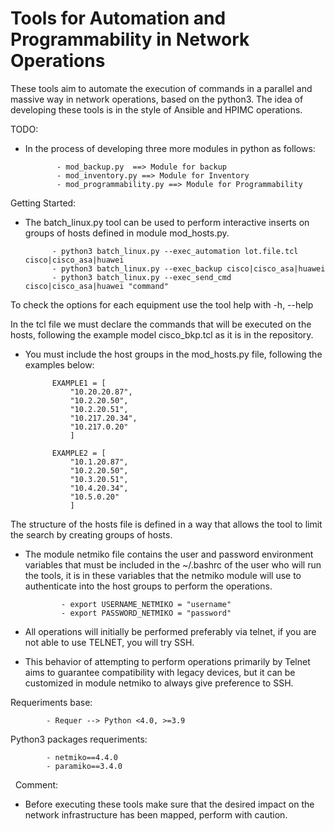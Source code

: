 # Tools for Automation and Programmability in Network Operations


These tools aim to automate the execution of commands in a parallel and massive way in network operations, based on the python3.
The idea of developing these tools is in the style of Ansible and HPIMC operations.



TODO:

* In the process of developing three more modules in python as follows:

			 
			 - mod_backup.py  ==> Module for backup
			 - mod_inventory.py ==> Module for Inventory
			 - mod_programmability.py ==> Module for Programmability
		


Getting Started:


* The batch_linux.py tool can be used to perform interactive inserts on groups of hosts defined in module mod_hosts.py.


			- python3 batch_linux.py --exec_automation lot.file.tcl cisco|cisco_asa|huawei
			- python3 batch_linux.py --exec_backup cisco|cisco_asa|huawei
			- python3 batch_linux.py --exec_send_cmd cisco|cisco_asa|huawei "command"



To check the options for each equipment use the tool help with -h, --help

In the tcl file we must declare the commands that will be executed on the hosts, following the example model cisco_bkp.tcl as it is in the repository.


* You must include the host groups in the mod_hosts.py file, following the examples below:

			EXAMPLE1 = [
				"10.20.20.87",
				"10.2.20.50",
				"10.2.20.51",
				"10.217.20.34",
				"10.217.0.20"
				]

			EXAMPLE2 = [
				"10.1.20.87",
				"10.2.20.50",
				"10.3.20.51",
				"10.4.20.34",
				"10.5.0.20"
				]


The structure of the hosts file is defined in a way that allows the tool to limit the search by creating groups of hosts.


* The module netmiko file contains the user and password environment variables that must be included in the ~/.bashrc of the user who will run the tools, it is in these variables that the netmiko module will use to authenticate into the host groups to perform the operations.


		
			  - export USERNAME_NETMIKO = "username"
			  - export PASSWORD_NETMIKO = "password"



* All operations will initially be performed preferably via telnet, if you are not able to use TELNET, you will try SSH.


* This behavior of attempting to perform operations primarily by Telnet aims to guarantee compatibility with legacy devices, but it can be customized in module netmiko to always give preference to SSH.




		
			 
Requeriments base:

			- Requer --> Python <4.0, >=3.9
			 
			 

Python3 packages requeriments:

			- netmiko==4.4.0
			- paramiko==3.4.0


 
Comment:

* Before executing these tools make sure that the desired impact on the network infrastructure has been mapped, perform with caution.
